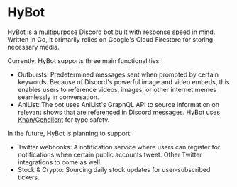 # HyBot

HyBot is a multipurpose Discord bot built with response speed in mind. Written in Go, it primarily relies on Google's Cloud Firestore for storing necessary media.

Currently, HyBot supports three main functionalities:
- Outbursts: Predetermined messages sent when prompted by certain keywords. Because of Discord's powerful image and video embeds, this enables users to reference videos, images, or other internet memes seamlessly in conversation.
- AniList: The bot uses AniList's GraphQL API to source information on relevant shows that are referenced in Discord messages. HyBot uses [Khan/Genqlient](https://github.com/Khan/genqlient) for type safety.

In the future, HyBot is planning to support:
- Twitter webhooks: A notification service where users can register for notifications when certain public accounts tweet. Other Twitter integrations to come as well.
- Stock & Crypto: Sourcing daily stock updates for user-subscribed tickers.

